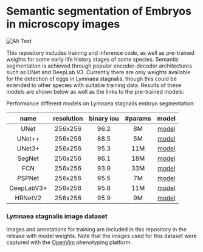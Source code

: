 # Semantic segmentation of Embryos in microscopy images

![Alt Text](https://github.com/EmbryoPhenomics/embryo_segmentation/blob/main/example_segmentation.gif)

This repository includes training and inference code, as well as pre-trained weights for some early life history stages of some species. Semantic segmentation is achieved through popular encoder-decoder architectures such as UNet and DeepLab V3. Currently there are only weights available for the detection of eggs in Lymnaea stagnalis, though this could be extended to other species with suitable training data. Results of these models are shown below as well as the links to the pre-trained models:

Performance different models on Lymnaea stagnalis embryo segmentation:

| name | resolution | binary iou | #params | model |
|:---:|:---:|:---:|:---:| :---:|
| UNet | 256x256 | 96.2 | 8M | [model](https://github.com/EmbryoPhenomics/embryo_segmentation/releases/download/v0.1/UNet_lymnaea_binary.h5) 
| UNet++ | 256x256 | 88.5 | 5M | [model](https://github.com/EmbryoPhenomics/embryo_segmentation/releases/download/v0.1/UNet2plus_lymnaea_binary.h5)
| UNet3+ | 256x256 | 95.3 | 11M | [model](https://github.com/EmbryoPhenomics/embryo_segmentation/releases/download/v0.1/UNet3plus_lymnaea_binary.h5)
| SegNet | 256x256 | 96.1 | 18M | [model](https://github.com/EmbryoPhenomics/embryo_segmentation/releases/download/v0.1/SegNet_lymnaea_binary.h5)
| FCN | 256x256 | 93.9 | 33M | [model](https://github.com/EmbryoPhenomics/embryo_segmentation/releases/download/v0.1/FCN_lymnaea_binary.h5)
| PSPNet | 256x256 | 95.5 | 7M | [model](https://github.com/EmbryoPhenomics/embryo_segmentation/releases/download/v0.1/PSPNet_lymnaea_binary.h5)
| DeepLabV3+ | 256x256 | 95.8 | 11M | [model](https://github.com/EmbryoPhenomics/embryo_segmentation/releases/download/v0.1/DeepLabV3_lymnaea_binary.h5)
| HRNetV2 | 256x256 | 95.9 | 9M | [model](https://github.com/EmbryoPhenomics/embryo_segmentation/releases/download/v0.1/HRNetV2_lymnaea_binary.h5)

### Lymnaea stagnalis image dataset

Images and annotations for training are included in this repository in the release with model weights. Note that the images used for this dataset were captured with the [OpenVim](https://github.com/otills/openvim) phenotyping platform.

